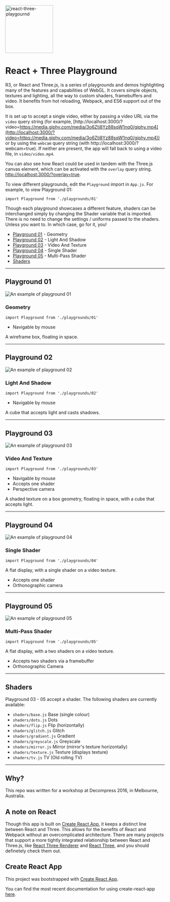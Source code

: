 <a href="https://github.com/superhighfives/react-three-playground">
  <img alt="react-three-playgournd" src="./docs/assets/r3-logo.png" height="151px" />
</a>
<br />

# React + Three Playground

R3, or React and Three.js, is a series of playgrounds and demos highlighting many of the features and capabilities of WebGL. It covers simple objects, textures and lighting, all the way to custom shaders, framebuffers and video. It benefits from hot reloading, Webpack, and ES6 support out of the box.

It is set up to accept a single video, either by passing a video URL via the `video` query string (for example, [http://localhost:3000/?video=https://media.giphy.com/media/3o6Zti8Yz88sqW1nq0/giphy.mp4](http://localhost:3000/?video=https://media.giphy.com/media/3o6Zti8Yz88sqW1nq0/giphy.mp4)) or by using the `webcam` query string (with http://localhost:3000/?webcam=true). If neither are present, the app will fall back to using a video file, in `video/video.mp4`.

You can also see how React could be used in tandem with the Three.js canvas element, which can be activated with the `overlay` query string. [http://localhost:3000/?overlay=true](http://localhost:3000/?overlay=true).

To view different playgrounds, edit the `Playground` import in `App.js`. For example, to view Playground 01:

`import Playground from './playgrounds/01'`

Though each playground showcases a different feature, shaders can be interchanged simply by changing the Shader variable that is imported. There is no need to change the settings / uniforms passed to the shaders. Unless you want to. In which case, go for it, you!

- [Playground 01](#playground-01) - Geometry
- [Playground 02](#playground-02) - Light And Shadow
- [Playground 03](#playground-03) - Video And Texture
- [Playground 04](#playground-04) - Single Shader
- [Playground 05](#playground-05) - Multi-Pass Shader
- [Shaders](#shaders)

---

## Playground 01
![An example of playground 01](./docs/assets/01.png)
### Geometry

`import Playground from './playgrounds/01'`

- Navigable by mouse

A wireframe box, floating in space.

---

## Playground 02
![An example of playground 02](./docs/assets/02.png)
### Light And Shadow

`import Playground from './playgrounds/02'`

- Navigable by mouse

A cube that accepts light and casts shadows.

---

## Playground 03
![An example of playground 03](./docs/assets/03.png)
### Video And Texture

`import Playground from './playgrounds/03'`

- Navigable by mouse
- Accepts one shader
- Perspective camera

A shaded texture on a box geometry, floating in space, with a cube that accepts light.

---

## Playground 04
![An example of playground 04](./docs/assets/04.png)
### Single Shader

`import Playground from './playgrounds/04'`

A flat display, with a single shader on a video texture.

- Accepts one shader
- Orthonographic camera

---

## Playground 05
![An example of playground 05](./docs/assets/05.png)
### Multi-Pass Shader

`import Playground from './playgrounds/05'`

A flat display, with a two shaders on a video texture.

- Accepts two shaders via a framebuffer
- Orthonographic Camera

---

## Shaders

Playground 03 - 05 accept a shader. The following shaders are currently available:

- `shaders/base.js` Base (single colour)
- `shaders/dots.js` Dots
- `shaders/flip.js` Flip (horizontally)
- `shaders/glitch.js` Glitch
- `shaders/gradient.js` Gradient
- `shaders/greyscale.js` Greyscale
- `shaders/mirror.js` Mirror (mirror's texture horizontally)
- `shaders/texture.js` Texture (displays texture)
- `shaders/tv.js` TV (Old rolling TV)

---

## Why?
This repo was written for a workshop at Decompress 2016, in Melbourne, Australia.

## A note on React
Though this app is built on [Create React App](https://github.com/facebookincubator/create-react-app), it keeps a distinct line between React and Three. This allows for the benefits of React and Webpack without an overcomplicated architecture. There are many projects that support a more tightly integrated relationship between React and Three.js, like [React Three Renderer](https://github.com/toxicFork/react-three-renderer) and [React Three](https://github.com/Izzimach/react-three), and you should definetely check them out.

## Create React App

This project was bootstrapped with [Create React App](https://github.com/facebookincubator/create-react-app).

You can find the most recent documentation for using create-react-app [here](https://github.com/facebookincubator/create-react-app/blob/master/packages/react-scripts/template/README.md).
